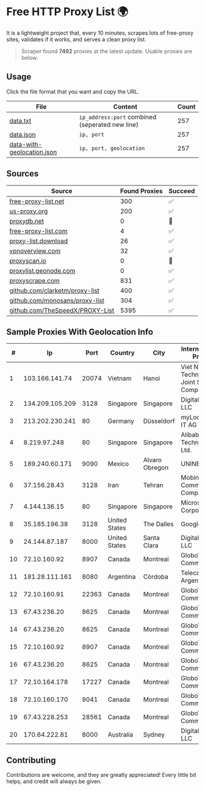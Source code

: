 
# Free HTTP Proxy List 🌍

It is a lightweight project that, every 10 minutes, scrapes lots of free-proxy sites, validates if it works, and serves a clean proxy list.


> Scraper found **7492** proxies at the latest update. Usable proxies are below.

## Usage

Click the file format that you want and copy the URL.


|File|Content|Count|
|----|-------|-----|
|[data.txt](https://raw.githubusercontent.com/themiralay/Proxy-List-World/master/data.txt)|`ip_address:port` combined (seperated new line)|257|
|[data.json](https://raw.githubusercontent.com/themiralay/Proxy-List-World/master/data.json)|`ip, port`|257|
|[data-with-geolocation.json](https://raw.githubusercontent.com/themiralay/Proxy-List-World/master/data-with-geolocation.json)|`ip, port, geolocation`|257|

## Sources

|Source|Found Proxies|Succeed|
|------|-------------|-------|
|[free-proxy-list.net](https://free-proxy-list.net)|300|✅|
|[us-proxy.org](https://www.us-proxy.org)|200|✅|
|[proxydb.net](http://proxydb.net)|0|🚫|
|[free-proxy-list.com](https://free-proxy-list.com/?page=&port=&type%5B%5D=http&type%5B%5D=https&up_time=0&search=Search)|4|✅|
|[proxy-list.download](https://www.proxy-list.download/HTTP)|26|✅|
|[vpnoverview.com](https://vpnoverview.com/privacy/anonymous-browsing/free-proxy-servers)|32|✅|
|[proxyscan.io](https://www.proxyscan.io)|0|🚫|
|[proxylist.geonode.com](https://proxylist.geonode.com/api/proxy-list?limit=300&page=1&sort_by=lastChecked&sort_type=desc&protocols=http,https)|0|✅|
|[proxyscrape.com](https://api.proxyscrape.com/v2/?request=displayproxies&protocol=http&timeout=10000&country=all&ssl=all&anonymity=all)|831|✅|
|[github.com/clarketm/proxy-list](https://raw.githubusercontent.com/clarketm/proxy-list/master/proxy-list-raw.txt)|400|✅|
|[github.com/monosans/proxy-list](https://raw.githubusercontent.com/monosans/proxy-list/main/proxies/http.txt)|304|✅|
|[github.com/TheSpeedX/PROXY-List](https://raw.githubusercontent.com/TheSpeedX/PROXY-List/master/http.txt)|5395|✅|


## Sample Proxies With Geolocation Info

|#|Ip|Port|Country|City|Internet Service Provider|
|-|--|----|-------|----|-------------------------|
|1|103.166.141.74|20074|Vietnam|Hanoi|Viet NAM Cloud Technology Joint Stock Company|
|2|134.209.105.209|3128|Singapore|Singapore|DigitalOcean, LLC|
|3|213.202.230.241|80|Germany|Düsseldorf|myLoc managed IT AG|
|4|8.219.97.248|80|Singapore|Singapore|Alibaba (US) Technology Co., Ltd.|
|5|189.240.60.171|9090|Mexico|Alvaro Obregon|UNINET|
|6|37.156.28.43|3128|Iran|Tehran|Mobin Net Communication Company|
|7|4.144.136.15|80|Singapore|Singapore|Microsoft Corporation|
|8|35.185.196.38|3128|United States|The Dalles|Google LLC|
|9|24.144.87.187|8000|United States|Santa Clara|DigitalOcean, LLC|
|10|72.10.160.92|8907|Canada|Montreal|GloboTech Communications|
|11|181.28.111.161|8080|Argentina|Córdoba|Telecom Argentina S.A|
|12|72.10.160.91|22363|Canada|Montreal|GloboTech Communications|
|13|67.43.236.20|8625|Canada|Montreal|GloboTech Communications|
|14|67.43.236.20|8625|Canada|Montreal|GloboTech Communications|
|15|72.10.160.92|8907|Canada|Montreal|GloboTech Communications|
|16|67.43.236.20|8625|Canada|Montreal|GloboTech Communications|
|17|72.10.164.178|17227|Canada|Montreal|GloboTech Communications|
|18|72.10.160.170|9041|Canada|Montreal|GloboTech Communications|
|19|67.43.228.253|28561|Canada|Montreal|GloboTech Communications|
|20|170.64.222.81|8000|Australia|Sydney|DigitalOcean, LLC|



## Contributing

Contributions are welcome, and they are greatly appreciated! Every
little bit helps, and credit will always be given.

